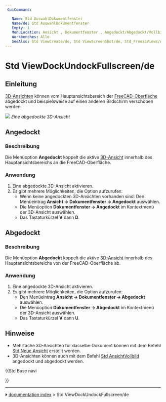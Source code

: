 ```yaml
---
 GuiCommand:

   Name: Std AuswahlDokumentfenster
   Name/de: Std AuswahlDokumentfenster
   Empty: 1
   MenuLocation: Ansicht , Dokumentfenster , Angedockt/Abgedockt/Vollbild
   Workbenches: Alle
   SeeAlso: Std ViewCreate/de, Std ViewScreenShot/de, Std_FreezeViews/de, Std_Windows_Menu/de
---
```


# Std ViewDockUndockFullscreen/de



## Einleitung

[3D-Ansichten](3D_view/de.md) können vom Hauptansichtsbereich der [FreeCAD-Oberfläche](Interface/de.md) abgedockt und beispielsweise auf einen anderen Bildschirm verschoben werden.

![](images/FinestraNonAgganciata.png ) 
*Eine abgedockte 3D-Ansicht*



## Angedockt



### Beschreibung

Die Menüoption **Angedockt** koppelt die aktive [3D-Ansicht](3D_view/de.md) innerhalb des Hauptansichtsbereichs an die FreeCAD-Oberfläche.



### Anwendung

1.  Eine abgedockte 3D-Ansicht aktivieren.
2.  Es gibt mehrere Möglichkeiten, die Option aufzurufen:
    -   Wenn keine angedockten 3D-Ansichten vorhanden sind: Den Menüeintrag **Ansicht → Dokumentfenster → Angedockt** auswählen.
    -   Die Menüoption **Dokumentfenster → Angedockt** im Kontextmenü der 3D-Ansicht auswählen.
    -   Das Tastaturkürzel **V** dann **D**.



## Abgedockt



### Beschreibung 

Die Menüoption **Abgedockt** koppelt die aktive [3D-Ansicht](3D_view/de.md) innerhalb des Hauptansichtsbereichs von der FreeCAD-Oberfläche ab.



### Anwendung 

1.  Eine angedockte 3D-Ansicht aktivieren.
2.  Es gibt mehrere Möglichkeiten, die Option aufzurufen:
    -   Den Menüeintrag **Ansicht → Dokumentfenster → Abgedockt** auswählen.
    -   Die Menüoption **Dokumentfenster → Abgedockt** im Kontextmenü der 3D-Ansicht auswählen.
    -   Das Tastaturkürzel **V** dann **U**.



## Hinweise

-   Mehrfache 3D-Ansichten für dasselbe Dokument können mit dem Befehl [Std Neue Ansicht](Std_ViewCreate/de.md) erstellt werden.
-   3D-Ansichten können auch mit dem Befehl [Std AnsichtVollbild](Std_ViewFullscreen/de.md) angedockt und abgedockt werden.





{{Std Base navi

}}



---
⏵ [documentation index](../README.md) > Std ViewDockUndockFullscreen/de

